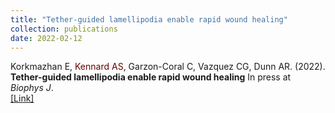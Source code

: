 ```yaml
---
title: "Tether-guided lamellipodia enable rapid wound healing"
collection: publications
date: 2022-02-12
---
```

Korkmazhan E, <span style="color: #660000;">Kennard AS</span>,
Garzon-Coral C, Vazquez CG, Dunn AR. (2022).
<b>Tether-guided lamellipodia enable rapid wound healing</b>
In press at <i>Biophys J</i>.<br>
[\[Link\]](https://www.sciencedirect.com/science/article/abs/pii/S0006349522001060)
